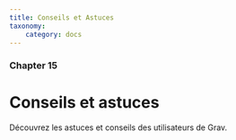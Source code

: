 ```yaml
---
title: Conseils et Astuces
taxonomy:
    category: docs
---
```


### Chapter 15

# Conseils et astuces

Découvrez les astuces et conseils des utilisateurs de Grav. 
